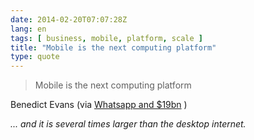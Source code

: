 ```yaml
---
date: 2014-02-20T07:07:28Z
lang: en
tags: [ business, mobile, platform, scale ]
title: "Mobile is the next computing platform"
type: quote
---
```


> Mobile is the next computing platform

Benedict Evans (via [Whatsapp and
\$19bn](http://ben-evans.com/benedictevans/2014/2/19/whatsapp-and-19bn#disqus_thread)
)

*... and it is several times larger than the desktop internet.*

